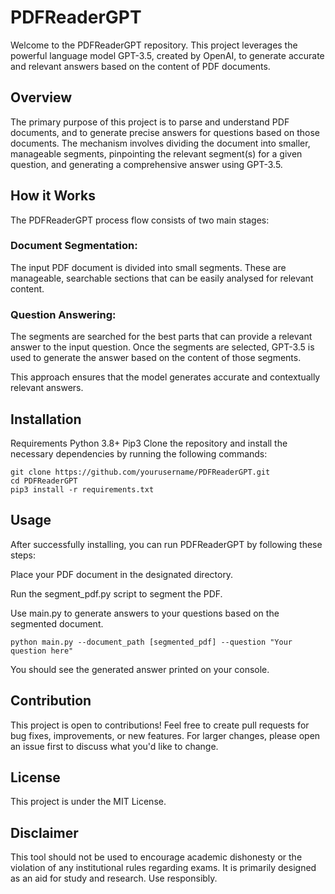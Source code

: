 # PDFReaderGPT
Welcome to the PDFReaderGPT repository. This project leverages the powerful language model GPT-3.5, created by OpenAI, to generate accurate and relevant answers based on the content of PDF documents.

## Overview
The primary purpose of this project is to parse and understand PDF documents, and to generate precise answers for questions based on those documents. The mechanism involves dividing the document into smaller, manageable segments, pinpointing the relevant segment(s) for a given question, and generating a comprehensive answer using GPT-3.5.

## How it Works
The PDFReaderGPT process flow consists of two main stages:

### Document Segmentation: 
The input PDF document is divided into small segments. These are manageable, searchable sections that can be easily analysed for relevant content.

### Question Answering: 
The segments are searched for the best parts that can provide a relevant answer to the input question. Once the segments are selected, GPT-3.5 is used to generate the answer based on the content of those segments.

This approach ensures that the model generates accurate and contextually relevant answers.

## Installation
Requirements
Python 3.8+
Pip3
Clone the repository and install the necessary dependencies by running the following commands:
```
git clone https://github.com/yourusername/PDFReaderGPT.git
cd PDFReaderGPT
pip3 install -r requirements.txt
```
## Usage
After successfully installing, you can run PDFReaderGPT by following these steps:

Place your PDF document in the designated directory.

Run the segment_pdf.py script to segment the PDF.

Use main.py to generate answers to your questions based on the segmented document.

```
python main.py --document_path [segmented_pdf] --question "Your question here"
```
You should see the generated answer printed on your console.

## Contribution
This project is open to contributions! Feel free to create pull requests for bug fixes, improvements, or new features. For larger changes, please open an issue first to discuss what you'd like to change.

## License
This project is under the MIT License.

## Disclaimer
This tool should not be used to encourage academic dishonesty or the violation of any institutional rules regarding exams. It is primarily designed as an aid for study and research. Use responsibly.
